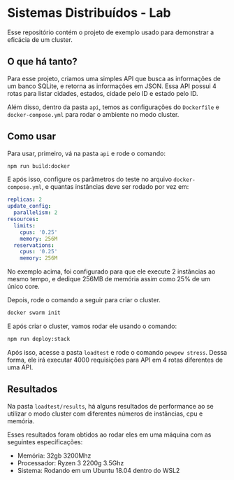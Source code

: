 # Sistemas Distribuídos - Lab

Esse repositório contém o projeto de exemplo usado para demonstrar a eficácia de um cluster.

## O que há tanto?

Para esse projeto, criamos uma simples API que busca as informações de um banco SQLite, e retorna as informações em JSON.
Essa API possui 4 rotas para listar cidades, estados, cidade pelo ID e estado pelo ID.

Além disso, dentro da pasta `api`, temos as configurações do `Dockerfile` e `docker-compose.yml` para rodar o ambiente no modo cluster.

## Como usar

Para usar, primeiro, vá na pasta `api` e rode o comando:

```bash
npm run build:docker
```

E após isso, configure os parâmetros do teste no arquivo `docker-compose.yml`, e quantas instâncias deve ser rodado por vez em:

```yml
replicas: 2
update_config:
  parallelism: 2
resources:
  limits:
    cpus: '0.25'
    memory: 256M
  reservations:
    cpus: '0.25'
    memory: 256M
```

No exemplo acima, foi configurado para que ele execute 2 instâncias ao mesmo tempo, e dedique 256MB de memória assim como 25% de um único core.

Depois, rode o comando a seguir para criar o cluster.

```bash
docker swarm init
```

E após criar o cluster, vamos rodar ele usando o comando:

```bash
npm run deploy:stack
```

Após isso, acesse a pasta `loadtest` e rode o comando `pewpew stress`.
Dessa forma, ele irá executar 4000 requisições para API em 4 rotas diferentes de uma API.

## Resultados

Na pasta `loadtest/results`, há alguns resultados de performance ao se utilizar o modo cluster com diferentes números de instâncias, cpu e memória.

Esses resultados foram obtidos ao rodar eles em uma máquina com as seguintes específicações:

- Memória: 32gb 3200Mhz
- Processador: Ryzen 3 2200g 3.5Ghz
- Sistema: Rodando em um Ubuntu 18.04 dentro do WSL2
